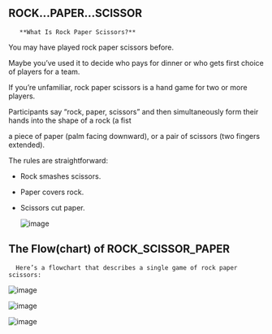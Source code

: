 ## ROCK...PAPER...SCISSOR

       **What Is Rock Paper Scissors?**
       
You may have played rock paper scissors before. 

Maybe you’ve used it to decide who pays for dinner or who gets first choice of players for a team.

If you’re unfamiliar, rock paper scissors is a hand game for two or more players.

Participants say “rock, paper, scissors” and then simultaneously form their hands into the shape of a rock (a fist

a piece of paper (palm facing downward), or a pair of scissors (two fingers extended).

The rules are straightforward:

   - Rock smashes scissors.
   - Paper covers rock.
   - Scissors cut paper.
   
   
       ![image](https://user-images.githubusercontent.com/100950189/188866105-91ec1519-c94a-4506-b0c1-133133121e40.png)    

## The Flow(chart) of ROCK_SCISSOR_PAPER
      
      Here’s a flowchart that describes a single game of rock paper scissors:
      
   ![image](https://user-images.githubusercontent.com/100950189/188866930-38114296-aa46-4e31-9cca-0368e08977b4.png)
   
   
   ![image](https://user-images.githubusercontent.com/100950189/188867098-c66a1e2c-d630-4ecc-a946-76a20b5415f8.png)
      
      
   ![image](https://user-images.githubusercontent.com/100950189/188867225-021f5cbe-920c-47c5-9d9b-03a2850cd30b.png)
 
   
